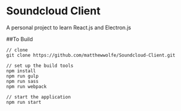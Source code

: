 # Soundcloud Client
A personal project to learn React.js and Electron.js


##To Build
```
// clone
git clone https://github.com/matthewwolfe/Soundcloud-Client.git

// set up the build tools
npm install
npm run gulp
npm run sass
npm run webpack

// start the application
npm run start
```
